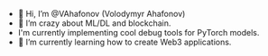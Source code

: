 - 👋 Hi, I’m @VAhafonov (Volodymyr Ahafonov)
- 👀 I’m crazy about ML/DL and blockchain.
- I'm currently implementing cool debug tools for PyTorch models.
- 🌱 I’m currently learning how to create Web3 applications.

<!---
VAhafonov/VAhafonov is a ✨ special ✨ repository because its `README.md` (this file) appears on your GitHub profile.
You can click the Preview link to take a look at your changes.
--->

